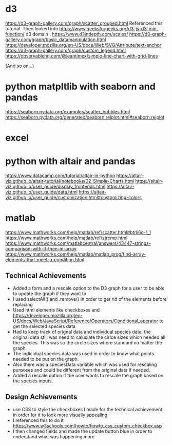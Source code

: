 


# d3

https://d3-graph-gallery.com/graph/scatter_grouped.html Referenced this tutorial. Then looked into
https://www.geeksforgeeks.org/d3-js-d3-min-function/
d3 domain : https://www.d3indepth.com/scales/ 
https://d3-graph-gallery.com/graph/basic_datamanipulation.html 
https://developer.mozilla.org/en-US/docs/Web/SVG/Attribute/text-anchor 
https://d3-graph-gallery.com/graph/custom_legend.html
https://observablehq.com/@jeantimex/simple-line-chart-with-grid-lines

(And so on...)


# python matpltlib with seaborn and pandas

https://seaborn.pydata.org/examples/scatter_bubbles.html
https://seaborn.pydata.org/generated/seaborn.relplot.html#seaborn.relplot 


# excel 


# python with altair and pandas

https://www.datacamp.com/tutorial/altair-in-python 
https://altair-viz.github.io/altair-tutorial/notebooks/02-Simple-Charts.html 
https://altair-viz.github.io/user_guide/display_frontends.html
https://altair-viz.github.io/user_guide/data.html 
https://altair-viz.github.io/user_guide/customization.html#customizing-colors


# matlab
https://www.mathworks.com/help/matlab/ref/scatter.html#btrli6o-1_1
https://www.mathworks.com/help/matlab/ref/strcmp.html
https://www.mathworks.com/matlabcentral/answers/43447-strings-comparison-with-if-then-in-array
https://www.mathworks.com/help/matlab/matlab_prog/find-array-elements-that-meet-a-condition.html



## Technical Achievements
- Added a form and a rescale option to the D3 graph for a user to be able to update the graph if they want to
- I used selectAll() and .remove() in order to get rid of the elements before replacing
- Used html elements like checkboxes and https://developer.mozilla.org/en-US/docs/Web/JavaScript/Reference/Operators/Conditional_operator to get the selected species data
- Had to keep track of orignal data and individual species data, the original data still was need to caluclate the cirlce sizes which needed all the species. This was so the circle sizes where standard no matter the graph. 
- The indicidual species data was used in order to know what points needed to be put on the graph.
- Also there was a speciesData variable which was used for rescaling purposes and could be different from the original data if needed.
- Added a rescale option if the user wants to rescale the graph based on the species inputs.

## Design Achievements
- use CSS to style the checkboxes I made for the technical achievement in order for it to look more visually appealing
- I referenced this to do it https://www.w3schools.com/howto/howto_css_custom_checkbox.asp 
- I then changed fields and made the update button blue in order to understand what was happening more







